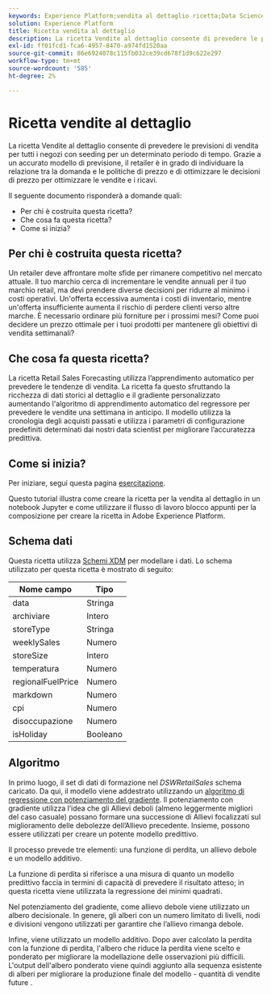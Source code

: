 ```yaml
---
keywords: Experience Platform;vendita al dettaglio ricetta;Data Science Workspace;argomenti popolari;ricette;ricetta pre-build
solution: Experience Platform
title: Ricetta vendita al dettaglio
description: La ricetta Vendite al dettaglio consente di prevedere le previsioni di vendita per tutti i negozi con seeding per un determinato periodo di tempo. Grazie a un accurato modello di previsione, il retailer è in grado di individuare la relazione tra la domanda e le politiche di prezzo e di ottimizzare le decisioni di prezzo per ottimizzare le vendite e i ricavi.
exl-id: ff01fcd1-fca6-4957-8470-a974fd1520aa
source-git-commit: 86e6924078c115fb032ce39cd678f1d9c622e297
workflow-type: tm+mt
source-wordcount: '585'
ht-degree: 2%

---
```


# Ricetta vendite al dettaglio

La ricetta Vendite al dettaglio consente di prevedere le previsioni di vendita per tutti i negozi con seeding per un determinato periodo di tempo. Grazie a un accurato modello di previsione, il retailer è in grado di individuare la relazione tra la domanda e le politiche di prezzo e di ottimizzare le decisioni di prezzo per ottimizzare le vendite e i ricavi.

Il seguente documento risponderà a domande quali:
* Per chi è costruita questa ricetta?
* Che cosa fa questa ricetta?
* Come si inizia?

## Per chi è costruita questa ricetta?

Un retailer deve affrontare molte sfide per rimanere competitivo nel mercato attuale. Il tuo marchio cerca di incrementare le vendite annuali per il tuo marchio retail, ma devi prendere diverse decisioni per ridurre al minimo i costi operativi. Un&#39;offerta eccessiva aumenta i costi di inventario, mentre un&#39;offerta insufficiente aumenta il rischio di perdere clienti verso altre marche. È necessario ordinare più forniture per i prossimi mesi? Come puoi decidere un prezzo ottimale per i tuoi prodotti per mantenere gli obiettivi di vendita settimanali?

## Che cosa fa questa ricetta?

La ricetta Retail Sales Forecasting utilizza l’apprendimento automatico per prevedere le tendenze di vendita. La ricetta fa questo sfruttando la ricchezza di dati storici al dettaglio e il gradiente personalizzato aumentando l&#39;algoritmo di apprendimento automatico del regressore per prevedere le vendite una settimana in anticipo. Il modello utilizza la cronologia degli acquisti passati e utilizza i parametri di configurazione predefiniti determinati dai nostri data scientist per migliorare l’accuratezza predittiva.

## Come si inizia?

Per iniziare, segui questa pagina [esercitazione](../jupyterlab/create-a-model.md).

Questo tutorial illustra come creare la ricetta per la vendita al dettaglio in un notebook Jupyter e come utilizzare il flusso di lavoro blocco appunti per la composizione per creare la ricetta in Adobe Experience Platform.

## Schema dati

Questa ricetta utilizza [Schemi XDM](../../xdm/schema/field-dictionary.md) per modellare i dati. Lo schema utilizzato per questa ricetta è mostrato di seguito:

| Nome campo | Tipo |
| --- | --- |
| data | Stringa |
| archiviare | Intero |
| storeType | Stringa |
| weeklySales | Numero |
| storeSize | Intero |
| temperatura | Numero |
| regionalFuelPrice | Numero |
| markdown | Numero |
| cpi | Numero |
| disoccupazione | Numero |
| isHoliday | Booleano |


## Algoritmo

In primo luogo, il set di dati di formazione nel *DSWRetailSales* schema caricato. Da qui, il modello viene addestrato utilizzando un [algoritmo di regressione con potenziamento del gradiente](https://scikit-learn.org/stable/modules/generated/sklearn.ensemble.GradientBoostingRegressor.html). Il potenziamento con gradiente utilizza l’idea che gli Allievi deboli (almeno leggermente migliori del caso casuale) possano formare una successione di Allievi focalizzati sul miglioramento delle debolezze dell’Allievo precedente. Insieme, possono essere utilizzati per creare un potente modello predittivo.

Il processo prevede tre elementi: una funzione di perdita, un allievo debole e un modello additivo.

La funzione di perdita si riferisce a una misura di quanto un modello predittivo faccia in termini di capacità di prevedere il risultato atteso; in questa ricetta viene utilizzata la regressione dei minimi quadrati.

Nel potenziamento del gradiente, come allievo debole viene utilizzato un albero decisionale. In genere, gli alberi con un numero limitato di livelli, nodi e divisioni vengono utilizzati per garantire che l’allievo rimanga debole.

Infine, viene utilizzato un modello additivo. Dopo aver calcolato la perdita con la funzione di perdita, l&#39;albero che riduce la perdita viene scelto e ponderato per migliorare la modellazione delle osservazioni più difficili. L&#39;output dell&#39;albero ponderato viene quindi aggiunto alla sequenza esistente di alberi per migliorare la produzione finale del modello - quantità di vendite future .
